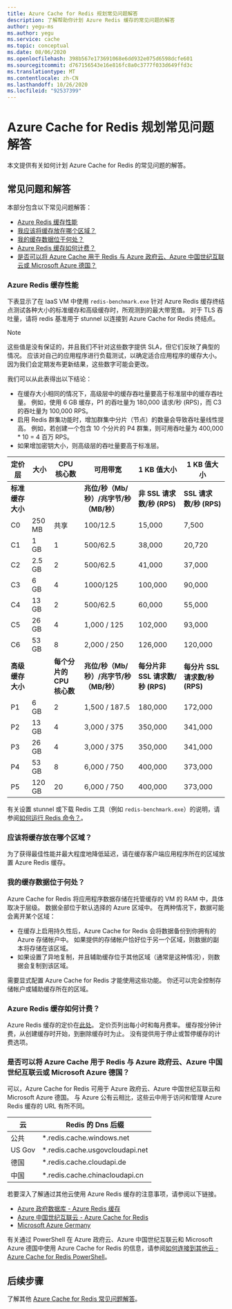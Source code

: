 ```yaml
---
title: Azure Cache for Redis 规划常见问题解答
description: 了解帮助你计划 Azure Redis 缓存的常见问题的解答
author: yegu-ms
ms.author: yegu
ms.service: cache
ms.topic: conceptual
ms.date: 08/06/2020
ms.openlocfilehash: 398b567e173691068e6dd932e075d6598dcfe601
ms.sourcegitcommit: d767156543e16e816fc8a0c3777f033d649ffd3c
ms.translationtype: MT
ms.contentlocale: zh-CN
ms.lasthandoff: 10/26/2020
ms.locfileid: "92537399"
---
```

# <a name="azure-cache-for-redis-planning-faqs"></a>Azure Cache for Redis 规划常见问题解答

本文提供有关如何计划 Azure Cache for Redis 的常见问题的解答。

## <a name="common-questions-and-answers"></a>常见问题和解答
本部分包含以下常见问题解答：

* [Azure Redis 缓存性能](#azure-cache-for-redis-performance)
* [我应该将缓存放在哪个区域？](#in-what-region-should-i-locate-my-cache)
* [我的缓存数据位于何处？](#where-do-my-cached-data-reside)
* [Azure Redis 缓存如何计费？](#how-am-i-billed-for-azure-cache-for-redis)
* [是否可以将 Azure Cache 用于 Redis 与 Azure 政府云、Azure 中国世纪互联云或 Microsoft Azure 德国？](#can-i-use-azure-cache-for-redis-with-azure-government-cloud-azure-china-21vianet-cloud-or-microsoft-azure-germany)

### <a name="azure-cache-for-redis-performance"></a>Azure Redis 缓存性能
下表显示了在 IaaS VM 中使用 `redis-benchmark.exe` 针对 Azure Redis 缓存终结点测试各种大小的标准缓存和高级缓存时，所观测到的最大带宽值。 对于 TLS 吞吐量，请将 redis 基准用于 stunnel 以连接到 Azure Cache for Redis 终结点。

>[!NOTE] 
>这些值是没有保证的，并且我们不针对这些数字提供 SLA，但它们反映了典型的情况。 应该对自己的应用程序进行负载测试，以确定适合应用程序的缓存大小。
>因为我们会定期发布更新结果，这些数字可能会更改。
>

我们可以从此表得出以下结论：

* 在缓存大小相同的情况下，高级层中的缓存吞吐量要高于标准层中的缓存吞吐量。 例如，使用 6 GB 缓存，P1 的吞吐量为 180,000 请求/秒 (RPS)，而 C3 的吞吐量为 100,000 RPS。
* 启用 Redis 群集功能时，增加群集中分片（节点）的数量会导致吞吐量线性提高。 例如，若创建一个包含 10 个分片的 P4 群集，则可用吞吐量为 400,000 * 10 = 4 百万 RPS。
* 如果增加密钥大小，则高级层的吞吐量要高于标准层。

| 定价层 | 大小 | CPU 核心数 | 可用带宽 | 1 KB 值大小 | 1 KB 值大小 |
| --- | --- | --- | --- | --- | --- |
| **标准缓存大小** | | |**兆位/秒（Mb/秒）/兆字节/秒（MB/秒）** |**非 SSL 请求数/秒 (RPS)** |**SSL 请求数/秒 (RPS)** |
| C0 | 250 MB | 共享 | 100/12.5  |  15,000 |   7,500 |
| C1 |   1 GB | 1      | 500/62.5  |  38,000 |  20,720 |
| C2 | 2.5 GB | 2      | 500/62.5  |  41,000 |  37,000 |
| C3 |   6 GB | 4      | 1000/125  | 100,000 |  90,000 |
| C4 |  13 GB | 2      | 500/62.5  |  60,000 |  55,000 |
| C5 |  26 GB | 4      | 1,000 / 125 | 102,000 |  93,000 |
| C6 |  53 GB | 8      | 2,000 / 250 | 126,000 | 120,000 |
| **高级缓存大小** | |**每个分片的 CPU 核心数** | **兆位/秒（Mb/秒）/兆字节/秒（MB/秒）** |**每分片非 SSL 请求数/秒 (RPS)** |**每分片 SSL 请求数/秒 (RPS)** |
| P1 |   6 GB |  2 | 1,500 / 187.5 | 180,000 | 172,000 |
| P2 |  13 GB |  4 | 3,000 / 375   | 350,000 | 341,000 |
| P3 |  26 GB |  4 | 3,000 / 375   | 350,000 | 341,000 |
| P4 |  53 GB |  8 | 6,000 / 750   | 400,000 | 373,000 |
| P5 | 120 GB | 20 | 6,000 / 750   | 400,000 | 373,000 |

有关设置 stunnel 或下载 Redis 工具（例如 `redis-benchmark.exe`）的说明，请参阅[如何运行 Redis 命令？](cache-development-faq.md#how-can-i-run-redis-commands)。

### <a name="in-what-region-should-i-locate-my-cache"></a>应该将缓存放在哪个区域？
为了获得最佳性能并最大程度地降低延迟，请在缓存客户端应用程序所在的区域放置 Azure Redis 缓存。

### <a name="where-do-my-cached-data-reside"></a>我的缓存数据位于何处？
Azure Cache for Redis 将应用程序数据存储在托管缓存的 VM 的 RAM 中，具体取决于层级。 数据全部位于默认选择的 Azure 区域中。 在两种情况下，数据可能会离开某个区域：
* 在缓存上启用持久性后，Azure Cache for Redis 会将数据备份到你拥有的 Azure 存储帐户中。 如果提供的存储帐户恰好位于另一个区域，则数据的副本将存储在该区域。
* 如果设置了异地复制，并且辅助缓存位于其他区域（通常是这种情况），则数据会复制到该区域。

需要显式配置 Azure Cache for Redis 才能使用这些功能。 你还可以完全控制存储帐户或辅助缓存所在的区域。

### <a name="how-am-i-billed-for-azure-cache-for-redis"></a>Azure Redis 缓存如何计费？
Azure Redis 缓存的定价在[此处](https://azure.microsoft.com/pricing/details/cache/)。 定价页列出每小时和每月费率。 缓存按分钟计费，从创建缓存时开始，到删除缓存时为止。 没有提供用于停止或暂停缓存的计费选项。

### <a name="can-i-use-azure-cache-for-redis-with-azure-government-cloud-azure-china-21vianet-cloud-or-microsoft-azure-germany"></a>是否可以将 Azure Cache 用于 Redis 与 Azure 政府云、Azure 中国世纪互联云或 Microsoft Azure 德国？
可以，Azure Cache for Redis 可用于 Azure 政府云、Azure 中国世纪互联云和 Microsoft Azure 德国。 与 Azure 公有云相比，这些云中用于访问和管理 Azure Redis 缓存的 URL 有所不同。

| 云   | Redis 的 Dns 后缀            |
|---------|---------------------------------|
| 公共  | *.redis.cache.windows.net       |
| US Gov  | *.redis.cache.usgovcloudapi.net |
| 德国 | *.redis.cache.cloudapi.de       |
| 中国   | *.redis.cache.chinacloudapi.cn  |

若要深入了解通过其他云使用 Azure Redis 缓存的注意事项，请参阅以下链接。

- [Azure 政府数据库 - Azure Redis 缓存](../azure-government/compare-azure-government-global-azure.md)
- [Azure 中国世纪互联云 - Azure Cache for Redis](https://www.azure.cn/home/features/redis-cache/)
- [Microsoft Azure Germany](https://azure.microsoft.com/overview/clouds/germany/)

有关通过 PowerShell 在 Azure 政府云、Azure 中国世纪互联云和 Microsoft Azure 德国中使用 Azure Cache for Redis 的信息，请参阅[如何连接到其他云 - Azure Cache for Redis PowerShell](cache-how-to-manage-redis-cache-powershell.md#how-to-connect-to-other-clouds)。

## <a name="next-steps"></a>后续步骤

了解其他 [Azure Cache for Redis 常见问题解答](cache-faq.md)。